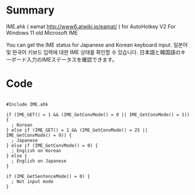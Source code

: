 # Summary

IME.ahk ( eamat http://www6.atwiki.jp/eamat/ ) for AutoHotkey V2
For Windows 11 old Microsoft IME

You can get the IME status for Japanese and Korean keyboard input.
일본어 및 한국어 키보드 입력에 대한 IME 상태를 확인할 수 있습니다.
日本語と韓国語のキーボード入力のIMEステータスを確認できます。

# Code

```AutoHotkey

#Include IME.ahk

if (IME_GET() = 1 && (IME_GetConvMode() = 0 || IME_GetConvMode() = 1)) {
  ; Korean
} else if (IME_GET() = 1 && (IME_GetConvMode() = 25 || IME_GetConvMode() = 9)) {
  ; Japanese
} else if (IME_GetConvMode() = 0) {
  ; English on Korean
} else {
  ; English on Japanese
}

if (IME_GetSentenceMode() = 0) {
  ; Not input mode
}
```